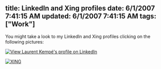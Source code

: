 title: LinkedIn and Xing profiles
date: 6/1/2007 7:41:15 AM
updated: 6/1/2007 7:41:15 AM
tags: ["Work"]
---
You might take a look to my LinkedIn and Xing profiles clicking on the following pictures:

[![View Laurent Kempé's profile on LinkedIn](http://www.linkedin.com/img/webpromo/btn_viewmy_160x33.gif)](http://www.linkedin.com/in/laurentkempe)

[![XING](http://www.xing.com/img/buttons/10_en_btn.gif)](http://www.xing.com/profile/Laurent_Kempe)
